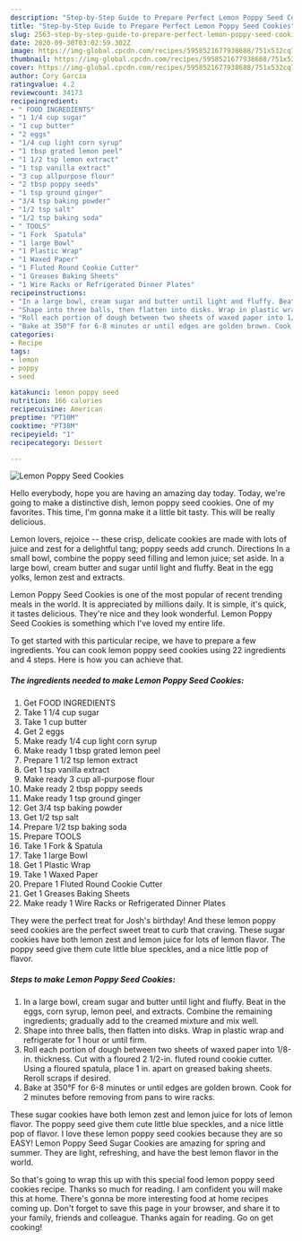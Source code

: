 ```yaml
---
description: "Step-by-Step Guide to Prepare Perfect Lemon Poppy Seed Cookies"
title: "Step-by-Step Guide to Prepare Perfect Lemon Poppy Seed Cookies"
slug: 2563-step-by-step-guide-to-prepare-perfect-lemon-poppy-seed-cookies
date: 2020-09-30T03:02:59.302Z
image: https://img-global.cpcdn.com/recipes/5958521677938688/751x532cq70/lemon-poppy-seed-cookies-recipe-main-photo.jpg
thumbnail: https://img-global.cpcdn.com/recipes/5958521677938688/751x532cq70/lemon-poppy-seed-cookies-recipe-main-photo.jpg
cover: https://img-global.cpcdn.com/recipes/5958521677938688/751x532cq70/lemon-poppy-seed-cookies-recipe-main-photo.jpg
author: Cory Garcia
ratingvalue: 4.2
reviewcount: 34173
recipeingredient:
- " FOOD INGREDIENTS"
- "1 1/4 cup sugar"
- "1 cup butter"
- "2 eggs"
- "1/4 cup light corn syrup"
- "1 tbsp grated lemon peel"
- "1 1/2 tsp lemon extract"
- "1 tsp vanilla extract"
- "3 cup allpurpose flour"
- "2 tbsp poppy seeds"
- "1 tsp ground ginger"
- "3/4 tsp baking powder"
- "1/2 tsp salt"
- "1/2 tsp baking soda"
- " TOOLS"
- "1 Fork  Spatula"
- "1 large Bowl"
- "1 Plastic Wrap"
- "1 Waxed Paper"
- "1 Fluted Round Cookie Cutter"
- "1 Greases Baking Sheets"
- "1 Wire Racks or Refrigerated Dinner Plates"
recipeinstructions:
- "In a large bowl, cream sugar and butter until light and fluffy. Beat in the eggs, corn syrup, lemon peel, and extracts. Combine the remaining ingredients; gradually add to the creamed mixture and mix well."
- "Shape into three balls, then flatten into disks. Wrap in plastic wrap and refrigerate for 1 hour or until firm."
- "Roll each portion of dough between two sheets of waxed paper into 1/8-in. thickness. Cut with a floured 2 1/2-in. fluted round cookie cutter. Using a floured spatula, place 1 in. apart on greased baking sheets. Reroll scraps if desired."
- "Bake at 350°F for 6-8 minutes or until edges are golden brown. Cook for 2 minutes before removing from pans to wire racks."
categories:
- Recipe
tags:
- lemon
- poppy
- seed

katakunci: lemon poppy seed 
nutrition: 166 calories
recipecuisine: American
preptime: "PT10M"
cooktime: "PT38M"
recipeyield: "1"
recipecategory: Dessert

---
```



![Lemon Poppy Seed Cookies](https://img-global.cpcdn.com/recipes/5958521677938688/751x532cq70/lemon-poppy-seed-cookies-recipe-main-photo.jpg)

Hello everybody, hope you are having an amazing day today. Today, we're going to make a distinctive dish, lemon poppy seed cookies. One of my favorites. This time, I'm gonna make it a little bit tasty. This will be really delicious.

Lemon lovers, rejoice -- these crisp, delicate cookies are made with lots of juice and zest for a delightful tang; poppy seeds add crunch. Directions In a small bowl, combine the poppy seed filling and lemon juice; set aside. In a large bowl, cream butter and sugar until light and fluffy. Beat in the egg yolks, lemon zest and extracts.

Lemon Poppy Seed Cookies is one of the most popular of recent trending meals in the world. It is appreciated by millions daily. It is simple, it's quick, it tastes delicious. They're nice and they look wonderful. Lemon Poppy Seed Cookies is something which I've loved my entire life.


To get started with this particular recipe, we have to prepare a few ingredients. You can cook lemon poppy seed cookies using 22 ingredients and 4 steps. Here is how you can achieve that.

<!--inarticleads1-->

##### The ingredients needed to make Lemon Poppy Seed Cookies:

1. Get  FOOD INGREDIENTS
1. Take 1 1/4 cup sugar
1. Take 1 cup butter
1. Get 2 eggs
1. Make ready 1/4 cup light corn syrup
1. Make ready 1 tbsp grated lemon peel
1. Prepare 1 1/2 tsp lemon extract
1. Get 1 tsp vanilla extract
1. Make ready 3 cup all-purpose flour
1. Make ready 2 tbsp poppy seeds
1. Make ready 1 tsp ground ginger
1. Get 3/4 tsp baking powder
1. Get 1/2 tsp salt
1. Prepare 1/2 tsp baking soda
1. Prepare  TOOLS
1. Take 1 Fork &amp; Spatula
1. Take 1 large Bowl
1. Get 1 Plastic Wrap
1. Take 1 Waxed Paper
1. Prepare 1 Fluted Round Cookie Cutter
1. Get 1 Greases Baking Sheets
1. Make ready 1 Wire Racks or Refrigerated Dinner Plates


They were the perfect treat for Josh&#39;s birthday! And these lemon poppy seed cookies are the perfect sweet treat to curb that craving. These sugar cookies have both lemon zest and lemon juice for lots of lemon flavor. The poppy seed give them cute little blue speckles, and a nice little pop of flavor. 

<!--inarticleads2-->

##### Steps to make Lemon Poppy Seed Cookies:

1. In a large bowl, cream sugar and butter until light and fluffy. Beat in the eggs, corn syrup, lemon peel, and extracts. Combine the remaining ingredients; gradually add to the creamed mixture and mix well.
1. Shape into three balls, then flatten into disks. Wrap in plastic wrap and refrigerate for 1 hour or until firm.
1. Roll each portion of dough between two sheets of waxed paper into 1/8-in. thickness. Cut with a floured 2 1/2-in. fluted round cookie cutter. Using a floured spatula, place 1 in. apart on greased baking sheets. Reroll scraps if desired.
1. Bake at 350°F for 6-8 minutes or until edges are golden brown. Cook for 2 minutes before removing from pans to wire racks.


These sugar cookies have both lemon zest and lemon juice for lots of lemon flavor. The poppy seed give them cute little blue speckles, and a nice little pop of flavor. I love these lemon poppy seed cookies because they are so EASY! Lemon Poppy Seed Sugar Cookies are amazing for spring and summer. They are light, refreshing, and have the best lemon flavor in the world. 

So that's going to wrap this up with this special food lemon poppy seed cookies recipe. Thanks so much for reading. I am confident you will make this at home. There's gonna be more interesting food at home recipes coming up. Don't forget to save this page in your browser, and share it to your family, friends and colleague. Thanks again for reading. Go on get cooking!
